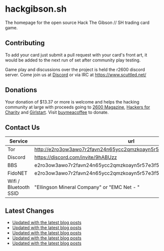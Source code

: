 # hackgibson.sh
The homepage for the open source Hack The Gibson // SH trading card game.


## Contributing

To add your card just submit a pull request with your card's front art, it would be added to the next run of set after community play testing.

Game play and discussions over the project is held the r2600 discord server. Come join us at [Discord](https://discord.com/invite/9hABUzz) or via IRC at https://www.scuttled.net/


## Donations

Your donation of $13.37 or more is welcome and helps the hacking community at large with proceeds going to [2600 Magazine](https://2600.com/), [Hackers for Charity](https://hackersforcharity.org) and [Girlstart](https://girlstart.org).  Visit [buymeacoffee](https://www.buymeacoffee.com/hackgibson.sh) to donate.


## Contact Us

Service | url
-|-
Tor | http://e2ro3ow3awo7r2favn24n65ycc2qmzkoayn5r57e3f56nvjwdcgg32ad.onion
Discord | https://discord.com/invite/9hABUzz
BBS | e2ro3ow3awo7r2favn24n65ycc2qmzkoayn5r57e3f56nvjwdcgg32ad.onion:23
FidoNET | e2ro3ow3awo7r2favn24n65ycc2qmzkoayn5r57e3f56nvjwdcgg32ad.onion:24554
Wifi / Bluetooth SSID | "Ellingson Mineral Company" or "EMC Net - <fidonet address>"

## Latest Changes
<!-- BLOG-POST-LIST:START -->
- [Updated with the latest blog posts](https://github.com/DFW2600/hackgibson.sh/commit/37f2898491ee8c5247317691917a7d33ec1d6663)
- [Updated with the latest blog posts](https://github.com/DFW2600/hackgibson.sh/commit/b6a2cfde56cf13d7addf39ffa9f8786f8eb1d637)
- [Updated with the latest blog posts](https://github.com/DFW2600/hackgibson.sh/commit/43ed6c9aaff3e7f6dbeb3c4f483bcde5d904dc98)
- [Updated with the latest blog posts](https://github.com/DFW2600/hackgibson.sh/commit/a65c139aa02420f2c4187d284802f810665da068)
- [Updated with the latest blog posts](https://github.com/DFW2600/hackgibson.sh/commit/25eb555409aab9ae8a30c1e741f2f0001bda0483)
<!-- BLOG-POST-LIST:END -->
